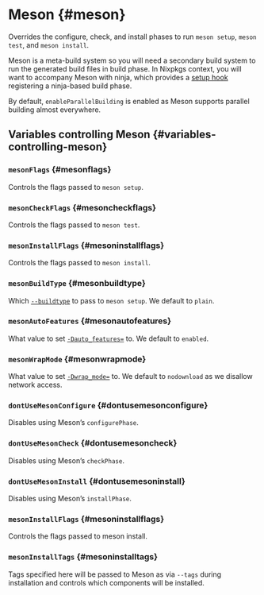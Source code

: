 # Meson {#meson}

Overrides the configure, check, and install phases to run `meson setup`, `meson test`, and `meson install`.

Meson is a meta-build system so you will need a secondary build system to run the generated build files in build phase. In Nixpkgs context, you will want to accompany Meson with ninja, which provides a [setup hook](#ninja) registering a ninja-based build phase.

By default, `enableParallelBuilding` is enabled as Meson supports parallel building almost everywhere.

## Variables controlling Meson {#variables-controlling-meson}

### `mesonFlags` {#mesonflags}

Controls the flags passed to `meson setup`.

### `mesonCheckFlags` {#mesoncheckflags}

Controls the flags passed to `meson test`.

### `mesonInstallFlags` {#mesoninstallflags}

Controls the flags passed to `meson install`.

### `mesonBuildType` {#mesonbuildtype}

Which [`--buildtype`](https://mesonbuild.com/Builtin-options.html#core-options) to pass to `meson setup`. We default to `plain`.

### `mesonAutoFeatures` {#mesonautofeatures}

What value to set [`-Dauto_features=`](https://mesonbuild.com/Builtin-options.html#core-options) to. We default to `enabled`.

### `mesonWrapMode` {#mesonwrapmode}

What value to set [`-Dwrap_mode=`](https://mesonbuild.com/Builtin-options.html#core-options) to. We default to `nodownload` as we disallow network access.

### `dontUseMesonConfigure` {#dontusemesonconfigure}

Disables using Meson’s `configurePhase`.

### `dontUseMesonCheck` {#dontusemesoncheck}

Disables using Meson’s `checkPhase`.

### `dontUseMesonInstall` {#dontusemesoninstall}

Disables using Meson’s `installPhase`.

### `mesonInstallFlags` {#mesoninstallflags}

Controls the flags passed to meson install.

### `mesonInstallTags` {#mesoninstalltags}

Tags specified here will be passed to Meson as via `--tags` during
installation and controls which components will be installed.
